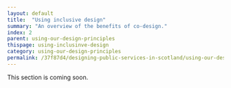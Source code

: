 ```yaml
---
layout: default
title:  "Using inclusive design"
summary: "An overview of the benefits of co-design."
index: 2
parent: using-our-design-principles
thispage: using-inclusinve-design
category: using-our-design-principles
permalink: /37f87d4/designing-public-services-in-scotland/using-our-design-principles/using-inclusive-design/
---
```


This section is coming soon.
